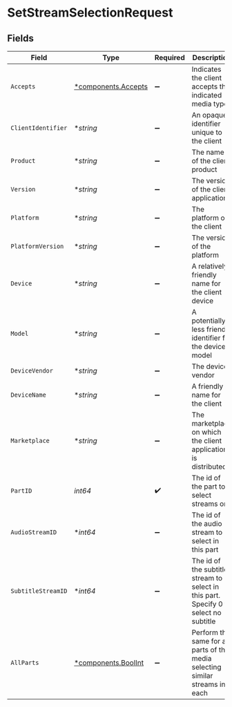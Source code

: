 # SetStreamSelectionRequest


## Fields

| Field                                                                                  | Type                                                                                   | Required                                                                               | Description                                                                            | Example                                                                                |
| -------------------------------------------------------------------------------------- | -------------------------------------------------------------------------------------- | -------------------------------------------------------------------------------------- | -------------------------------------------------------------------------------------- | -------------------------------------------------------------------------------------- |
| `Accepts`                                                                              | [*components.Accepts](../../models/components/accepts.md)                              | :heavy_minus_sign:                                                                     | Indicates the client accepts the indicated media types                                 |                                                                                        |
| `ClientIdentifier`                                                                     | **string*                                                                              | :heavy_minus_sign:                                                                     | An opaque identifier unique to the client                                              | abc123                                                                                 |
| `Product`                                                                              | **string*                                                                              | :heavy_minus_sign:                                                                     | The name of the client product                                                         | Plex for Roku                                                                          |
| `Version`                                                                              | **string*                                                                              | :heavy_minus_sign:                                                                     | The version of the client application                                                  | 2.4.1                                                                                  |
| `Platform`                                                                             | **string*                                                                              | :heavy_minus_sign:                                                                     | The platform of the client                                                             | Roku                                                                                   |
| `PlatformVersion`                                                                      | **string*                                                                              | :heavy_minus_sign:                                                                     | The version of the platform                                                            | 4.3 build 1057                                                                         |
| `Device`                                                                               | **string*                                                                              | :heavy_minus_sign:                                                                     | A relatively friendly name for the client device                                       | Roku 3                                                                                 |
| `Model`                                                                                | **string*                                                                              | :heavy_minus_sign:                                                                     | A potentially less friendly identifier for the device model                            | 4200X                                                                                  |
| `DeviceVendor`                                                                         | **string*                                                                              | :heavy_minus_sign:                                                                     | The device vendor                                                                      | Roku                                                                                   |
| `DeviceName`                                                                           | **string*                                                                              | :heavy_minus_sign:                                                                     | A friendly name for the client                                                         | Living Room TV                                                                         |
| `Marketplace`                                                                          | **string*                                                                              | :heavy_minus_sign:                                                                     | The marketplace on which the client application is distributed                         | googlePlay                                                                             |
| `PartID`                                                                               | *int64*                                                                                | :heavy_check_mark:                                                                     | The id of the part to select streams on                                                |                                                                                        |
| `AudioStreamID`                                                                        | **int64*                                                                               | :heavy_minus_sign:                                                                     | The id of the audio stream to select in this part                                      |                                                                                        |
| `SubtitleStreamID`                                                                     | **int64*                                                                               | :heavy_minus_sign:                                                                     | The id of the subtitle stream to select in this part.  Specify 0 to select no subtitle |                                                                                        |
| `AllParts`                                                                             | [*components.BoolInt](../../models/components/boolint.md)                              | :heavy_minus_sign:                                                                     | Perform the same for all parts of this media selecting similar streams in each         | 1                                                                                      |